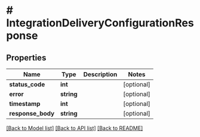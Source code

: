 # # IntegrationDeliveryConfigurationResponse

## Properties

Name | Type | Description | Notes
------------ | ------------- | ------------- | -------------
**status_code** | **int** |  | [optional]
**error** | **string** |  | [optional]
**timestamp** | **int** |  | [optional]
**response_body** | **string** |  | [optional]

[[Back to Model list]](../../README.md#models) [[Back to API list]](../../README.md#endpoints) [[Back to README]](../../README.md)
